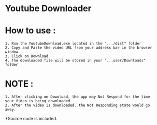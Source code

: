 # Youtube Downloader

# How to use : 
	1. Run the YoutubeDownload.exe located in the ".../dist" folder
	2. Copy and Paste the video URL from your address bar in the browser window
	3. Click on Download
	4. The downloaded file will be stored in your "...user/Downloads" folder

# NOTE :
	1. After clicking on Download, the app may Not Respond for the time your Video is being downloaded.
	2. After the video is downloaded, the Not Responding state would go away.
	
*Source code is included.
